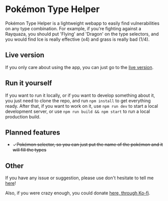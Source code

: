 # Pokémon Type Helper

Pokémon Type Helper is a lightweight webapp to easily find vulnerabilities on any type combination. For example, if you're fighting against a Rayquaza, you should put 'Flying' and 'Dragon' on the type selectors, and you would find Ice is really effective (x4) and grass is really bad (1/4).

## Live version

If you only care about using the app, you can just go to the [live version](https://pokemon-types.com/).

## Run it yourself

If you want to run it locally, or if you want to develop something about it, you just need to clone the repo, and run `npm install` to get everything ready. After that, if you want to work on it, use `npm run dev` to start a local development server, or use `npm run build && npm start` to run a local production build.

## Planned features

- ✓~~Pokémon selector, so you can just put the name of the pokémon and it will fill the types~~

## Other

If you have any issue or suggestion, please use don't hesitate to tell me [here](https://github.com/Kerberos9/pokemon-type-helper/issues)!

Also, if you were crazy enough, you could donate [here, through Ko-fi](https://ko-fi.com/kerberos9).
